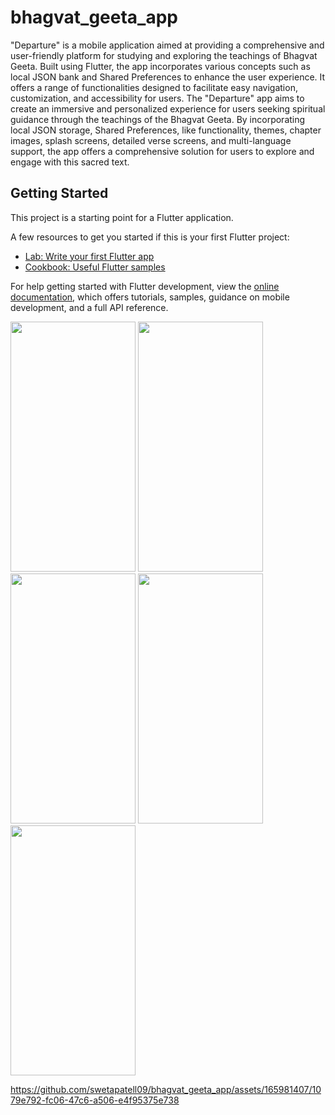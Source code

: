 # bhagvat_geeta_app

"Departure" is a mobile application aimed at providing a comprehensive and user-friendly
platform for studying and exploring the teachings of Bhagvat Geeta. Built using Flutter, the app
incorporates various concepts such as local JSON bank and Shared Preferences to enhance the
user experience. It offers a range of functionalities designed to facilitate easy navigation,
customization, and accessibility for users.
The "Departure" app aims to create an immersive and personalized experience for users seeking
spiritual guidance through the teachings of the Bhagvat Geeta. By incorporating local JSON
storage, Shared Preferences, like functionality, themes, chapter images, splash screens, detailed
verse screens, and multi-language support, the app offers a comprehensive solution for users to
explore and engage with this sacred text.
## Getting Started

This project is a starting point for a Flutter application.

A few resources to get you started if this is your first Flutter project:

- [Lab: Write your first Flutter app](https://docs.flutter.dev/get-started/codelab)
- [Cookbook: Useful Flutter samples](https://docs.flutter.dev/cookbook)

For help getting started with Flutter development, view the
[online documentation](https://docs.flutter.dev/), which offers tutorials,
samples, guidance on mobile development, and a full API reference.
<p>
  <img src="https://github.com/swetapatell09/bhagvat_geeta_app/assets/165981407/4673176c-be61-4ea8-bbde-5b0753eba3e9" height="400px" width="200px"/>
  <img src="https://github.com/swetapatell09/bhagvat_geeta_app/assets/165981407/f76fb706-edb7-44e1-8c3c-1c9c94970c9b" height="400px" width="200px"/>
  <img src="https://github.com/swetapatell09/bhagvat_geeta_app/assets/165981407/c57284b8-855f-42ed-a7c2-90e3ea57eb3c" height="400px" width="200px"/>
  <img src="https://github.com/swetapatell09/bhagvat_geeta_app/assets/165981407/76674070-d76b-41dc-a60d-17252bc21635" height="400px" width="200px"/>
  <img src="https://github.com/swetapatell09/bhagvat_geeta_app/assets/165981407/2397d682-4b07-4712-be4b-a718056dd68a" height="400px" width="200px"/>


https://github.com/swetapatell09/bhagvat_geeta_app/assets/165981407/1079e792-fc06-47c6-a506-e4f95375e738

</p>
